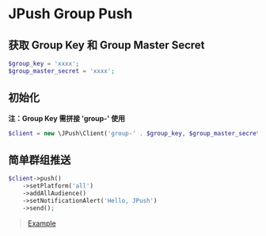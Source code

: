 # JPush Group Push

## 获取 Group Key 和 Group Master Secret

```php
$group_key = 'xxxx';
$group_master_secret = 'xxxx';
```

##  初始化

**注：Group Key 需拼接 'group-' 使用**

```php
$client = new \JPush\Client('group-' . $group_key, $group_master_secret);
```

## 简单群组推送
    
```php
$client->push()
    ->setPlatform('all')
    ->addAllAudience()
    ->setNotificationAlert('Hello, JPush')
    ->send();
```

> [Example](https://github.com/jpush/jpush-api-php-client/blob/master/examples/push_example.php)
